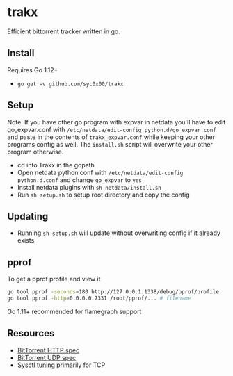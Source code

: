 # trakx

Efficient bittorrent tracker written in go.

## Install

Requires Go 1.12+

* `go get -v github.com/syc0x00/trakx`

## Setup

Note: If you have other go program with expvar in netdata you'll have to edit go_expvar.conf with `/etc/netdata/edit-config python.d/go_expvar.conf` and paste in the contents of `trakx_expvar.conf` while keeping your other programs config as well. The `install.sh` script will overwrite your other program otherwise.

* cd into Trakx in the gopath
* Open netdata python conf with `/etc/netdata/edit-config python.d.conf` and change `go_expvar` to `yes`
* Install netdata plugins with `sh netdata/install.sh`
* Run `sh setup.sh` to setup root directory and copy the config

## Updating

* Running `sh setup.sh` will update without overwriting config if it already exists

## pprof

To get a pprof profile and view it

```bash
go tool pprof -seconds=180 http://127.0.0.1:1338/debug/pprof/profile
go tool pprof -http=0.0.0.0:7331 /root/pprof/... # filename
```

Go 1.11+ recommended for flamegraph support

## Resources

* [BitTorrent HTTP spec](https://wiki.theory.org/index.php/BitTorrentSpecification)
* [BitTorrent UDP spec](https://www.libtorrent.org/udp_tracker_protocol.html)
* [Sysctl tuning](https://wiki.mikejung.biz/Sysctl_tweaks) primarily for TCP
